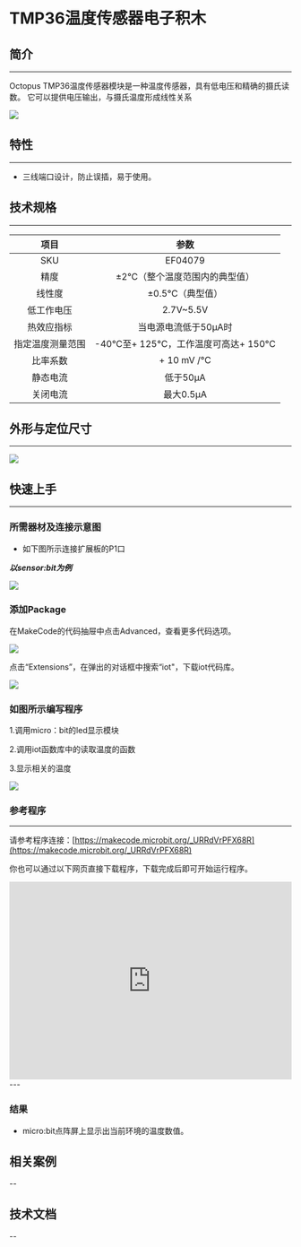 # TMP36温度传感器电子积木

## 简介
---
Octopus TMP36温度传感器模块是一种温度传感器，具有低电压和精确的摄氏读数。 它可以提供电压输出，与摄氏温度形成线性关系

 ![](./images/zqYYROQ.jpg)

## 特性
---
- 三线端口设计，防止误插，易于使用。

## 技术规格
---
项目 | 参数 
:-: | :-: 
SKU|EF04079
精度|±2°C（整个温度范围内的典型值）
线性度|±0.5°C（典型值）
低工作电压|2.7V~5.5V
热效应指标|当电源电流低于50μA时
指定温度测量范围|-40°C至+ 125°C，工作温度可高达+ 150°C
比率系数|+ 10 mV /°C
静态电流|低于50μA
关闭电流|最大0.5μA

## 外形与定位尺寸
---

 ![](./images/e5NlyhB.png)

## 快速上手
---

### 所需器材及连接示意图
- 如下图所示连接扩展板的P1口

***以sensor:bit为例***

 ![](./images/bLgrtiX.png)

### 添加Package
在MakeCode的代码抽屉中点击Advanced，查看更多代码选项。

 ![](./images/smtcNoB.png)

点击“Extensions”，在弹出的对话框中搜索“iot"，下载iot代码库。

 ![](./images/dsPDNvD.png)

### 如图所示编写程序
1.调用micro：bit的led显示模块

2.调用iot函数库中的读取温度的函数

3.显示相关的温度

 ![](./images/PvPxhtr.png)

### 参考程序
---
请参考程序连接：[https://makecode.microbit.org/_URRdVrPFX68R](https://makecode.microbit.org/_URRdVrPFX68R)

你也可以通过以下网页直接下载程序，下载完成后即可开始运行程序。

<div style="position:relative;height:0;padding-bottom:70%;overflow:hidden;"><iframe style="position:absolute;top:0;left:0;width:100%;height:100%;" src="https://makecode.microbit.org/#pub:_URRdVrPFX68R" frameborder="0" sandbox="allow-popups allow-forms allow-scripts allow-same-origin"></iframe></div>  
---

### 结果
- micro:bit点阵屏上显示出当前环境的温度数值。

## 相关案例
--

## 技术文档
--
